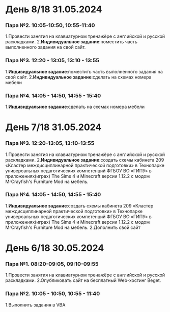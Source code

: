 # День 8/18 31.05.2024
### Пара №2. 10:05-10:50, 10:55-11:40
1.Провести занятия на клавиатурном тренажёре с английской и русской раскладками.
2.**Индивидуальное задание**:поместить часть выполненного задания на свой сайт.
### Пара №3. 12:20 - 13:05, 13:10 - 13:55
1.**Индивидуальное задание**:поместить часть выполненного задания на свой сайт.
2.**Индивидуальное задание**:сделать на схемах номера мебели
### Пара №4. 14:05 - 14:50, 14:55 - 15:40
1.**Индивидуальное задание**:сделать на схемах номера мебели
# День 7/18 31.05.2024
### Пара №3. 12:20-13:05, 13:10-13:55
1.Провести занятия на клавиатурном тренажёре с английской и русской раскладками.
2.**Индивидуальное задание**:создать схемы кабинета 209 «Кластер междисциплинарной практической подготовки» в Технопарке универсальных педагогических компетенций ФГБОУ ВО «ГИПУ» в приложениях(играх) The Sims 4 и Minecraft версии 1.12.2 с модом MrCrayfish's Furniture Mod на мебель.
### Пара №4. 14:05 - 14:50, 14:55 - 15:40
1.**Индивидуальное задание**:создать схемы кабинета 209 «Кластер междисциплинарной практической подготовки» в Технопарке универсальных педагогических компетенций ФГБОУ ВО «ГИПУ» в приложениях(играх) The Sims 4 и Minecraft версии 1.12.2 с модом MrCrayfish's Furniture Mod на мебель.
2.Дополнить свой сайт
# День 6/18 30.05.2024
### Пара №1. 08:20-09:05, 09:10-09:55
1.Провести занятия на клавиатурном тренажёре с английской и русской раскладками.
2.Опубликовать сайт на бесплатный Web-хостинг Beget.
### Пара №2. 10:05 - 10:50, 10:55 - 11:40
1.Выполнить задания в VBA
